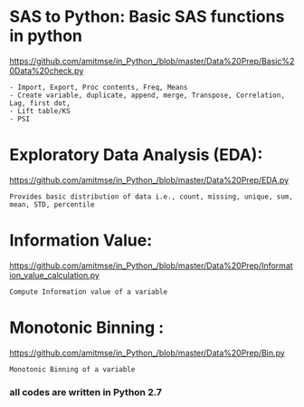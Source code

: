 # SAS to Python: Basic SAS functions in python

https://github.com/amitmse/in_Python_/blob/master/Data%20Prep/Basic%20Data%20check.py

    - Import, Export, Proc contents, Freq, Means
    - Create variable, duplicate, append, merge, Transpose, Correlation, Lag, first dot, 
    - Lift table/KS
    - PSI
    
# Exploratory Data Analysis (EDA):

https://github.com/amitmse/in_Python_/blob/master/Data%20Prep/EDA.py

    Provides basic distribution of data i.e., count, missing, unique, sum, mean, STD, percentile

# Information Value:

https://github.com/amitmse/in_Python_/blob/master/Data%20Prep/Information_value_calculation.py

    Compute Information value of a variable

# Monotonic Binning : 

https://github.com/amitmse/in_Python_/blob/master/Data%20Prep/Bin.py

    Monotonic Binning of a variable


### all codes are written in Python 2.7

